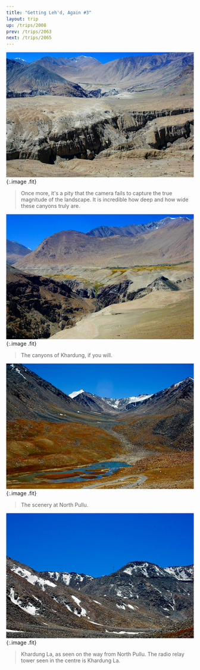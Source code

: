 ```yaml
---
title: "Getting Leh'd, Again #3"
layout: trip
up: /trips/2008
prev: /trips/2063
next: /trips/2065
---
```


![DSC_0333.JPG](/images/photos/DSC_0333.JPG 'DSC_0333.JPG'){:.image .fit}

>  Once more, it's a pity that the camera fails to             capture the true magnitude of the landscape. It is incredible             how deep and how wide these canyons truly are. 

![DSC_0334.JPG](/images/photos/DSC_0334.JPG 'DSC_0334.JPG'){:.image .fit}

>  The canyons of Khardung, if you will. 

![DSC_0335.JPG](/images/photos/DSC_0335.JPG 'DSC_0335.JPG'){:.image .fit}

>  The scenery at North Pullu. 

![DSC_0336.JPG](/images/photos/DSC_0336.JPG 'DSC_0336.JPG'){:.image .fit}

>  Khardung La, as seen on the way from North             Pullu. The radio relay tower seen in the centre is Khardung La.             


